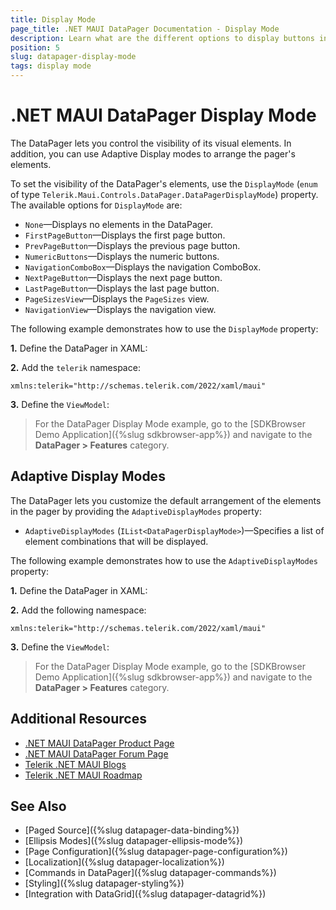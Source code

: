 ```yaml
---
title: Display Mode
page_title: .NET MAUI DataPager Documentation - Display Mode
description: Learn what are the different options to display buttons in the .NET MAUI DataPager control.
position: 5
slug: datapager-display-mode
tags: display mode
---
```


# .NET MAUI DataPager Display Mode

The DataPager lets you control the visibility of its visual elements. In addition, you can use Adaptive Display modes to arrange the pager's elements.

To set the visibility of the DataPager's elements, use the `DisplayMode` (`enum` of type `Telerik.Maui.Controls.DataPager.DataPagerDisplayMode`) property. The available options for `DisplayMode` are:

* `None`&mdash;Displays no elements in the DataPager.
* `FirstPageButton`&mdash;Displays the first page button.
* `PrevPageButton`&mdash;Displays the previous page button.
* `NumericButtons`&mdash;Displays the numeric buttons.
* `NavigationComboBox`&mdash;Displays the navigation ComboBox.
* `NextPageButton`&mdash;Displays the next page button.
* `LastPageButton`&mdash;Displays the last page button.
* `PageSizesView`&mdash;Displays the `PageSizes` view.
* `NavigationView`&mdash;Displays the navigation view.

The following example demonstrates how to use the  `DisplayMode` property:

**1.** Define the DataPager in XAML:

<snippet id='datapager-display-mode' />

**2.** Add the `telerik` namespace:

```XAML
xmlns:telerik="http://schemas.telerik.com/2022/xaml/maui"
```

**3.** Define the `ViewModel`:

<snippet id='datapager-features-viewmodel' />

> For the DataPager Display Mode example, go to the [SDKBrowser Demo Application]({%slug sdkbrowser-app%}) and navigate to the **DataPager > Features** category.

## Adaptive Display Modes

The DataPager lets you customize the default arrangement of the elements in the pager by providing the `AdaptiveDisplayModes` property:

* `AdaptiveDisplayModes` (`IList<DataPagerDisplayMode>`)&mdash;Specifies a list of element combinations that will be displayed.

The following example demonstrates how to use the  `AdaptiveDisplayModes` property:

**1.** Define the DataPager in XAML:

<snippet id='datapager-adaptivedisplay-mode' />

**2.** Add the following namespace:

```XAML
xmlns:telerik="http://schemas.telerik.com/2022/xaml/maui"
```

**3.** Define the `ViewModel`:

<snippet id='datapager-features-viewmodel' />

> For the DataPager Display Mode example, go to the [SDKBrowser Demo Application]({%slug sdkbrowser-app%}) and navigate to the **DataPager > Features** category.

## Additional Resources

- [.NET MAUI DataPager Product Page](https://www.telerik.com/maui-ui/datagrid)
- [.NET MAUI DataPager Forum Page](https://www.telerik.com/forums/maui?tagId=1801)
- [Telerik .NET MAUI Blogs](https://www.telerik.com/blogs/mobile-net-maui)
- [Telerik .NET MAUI Roadmap](https://www.telerik.com/support/whats-new/maui-ui/roadmap)

## See Also

- [Paged Source]({%slug datapager-data-binding%})
- [Ellipsis Modes]({%slug datapager-ellipsis-mode%})
- [Page Configuration]({%slug datapager-page-configuration%})
- [Localization]({%slug datapager-localization%})
- [Commands in DataPager]({%slug datapager-commands%})
- [Styling]({%slug datapager-styling%})
- [Integration with DataGrid]({%slug datapager-datagrid%})